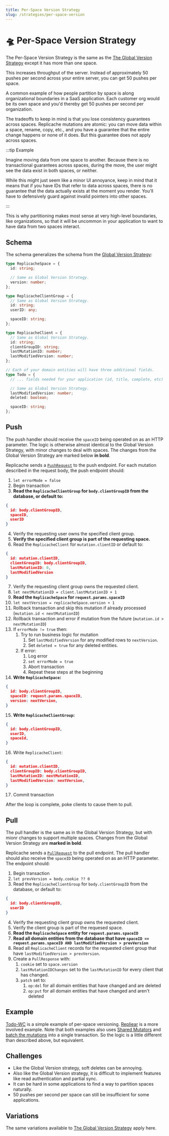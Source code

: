 ```yaml
---
title: Per-Space Version Strategy
slug: /strategies/per-space-version
---
```


# 🛸 Per-Space Version Strategy

The Per-Space Version Strategy is the same as the [The Global Version Strategy](/strategies/global-version) except it has more than one space.

This increases throughput of the server. Instead of approximately 50 pushes per second across your entire server, you can get 50 pushes per space.

A common example of how people partition by space is along organizational boundaries in a SaaS application. Each customer org would be its own space and you'd thereby get 50 pushes per second per organization.

The tradeoffs to keep in mind is that you lose consistency guarantees across spaces. Replicache mutations are atomic: you can move data within a space, rename, copy, etc., and you have a guarantee that the entire change happens or none of it does. But this guarantee does not apply across spaces.

:::tip Example

Imagine moving data from one space to another. Because there is no transactional guarantees across spaces, during the move, the user might see the data exist in both spaces, or neither.

While this might just seem like a minor UI annoyance, keep in mind that it means that if you have IDs that refer to data across spaces, there is no guarantee that the data actually exists at the moment you render. You'll have to defensively guard against invalid pointers into other spaces.

:::

This is why partitioning makes most sense at very high-level boundaries, like organizations, so that it will be uncommon in your application to want to have data from two spaces interact.

## Schema

The schema generalizes the schema from the [Global Version Strategy](./reset.md):

```ts
type ReplicacheSpace = {
  id: string;

  // Same as Global Version Strategy.
  version: number;
};

type ReplicacheClientGroup = {
  // Same as Global Version Strategy.
  id: string;
  userID: any;

  spaceID: string;
};

type ReplicacheClient = {
  // Same as Global Version Strategy.
  id: string;
  clientGroupID: string;
  lastMutationID: number;
  lastModifiedVersion: number;
};

// Each of your domain entities will have three additional fields.
type Todo = {
  // ... fields needed for your application (id, title, complete, etc)

  // Same as Global Version Strategy.
  lastModifiedVersion: number;
  deleted: boolean;

  spaceID: string;
};
```

## Push

The push handler should receive the `spaceID` being operated on as an HTTP parameter. The logic is otherwise almost identical to the Global Version Strategy, with minor changes to deal with spaces. The changes from the Global Version Strategy are marked below **in bold**.

Replicache sends a [`PushRequest`](/reference/server-push#http-request-body) to the push endpoint. For each mutation described in the request body, the push endpoint should:

1. `let errorMode = false`
1. Begin transaction
1. **Read the `ReplicacheClientGroup` for `body.clientGroupID` from the database, or default to:**

```json
{
  id: body.clientGroupID,
  spaceID,
  userID
}
```

4. Verify the requesting user owns the specified client group.
1. **Verify the specified client group is part of the requesting space.**
1. Read the `ReplicacheClient` for `mutation.clientID` or default to:

```json
{
  id: mutation.clientID,
  clientGroupID: body.clientGroupID,
  lastMutationID: 0,
  lastModifiedVersion
}
```

7. Verify the requesting client group owns the requested client.
1. `let nextMutationID = client.lastMutationID + 1`
1. **Read the `ReplicacheSpace` for `request.params.spaceID`**
1. `let nextVersion = replicacheSpace.version + 1`
1. Rollback transaction and skip this mutation if already processed (`mutation.id < nextMutationID`)
1. Rollback transaction and error if mutation from the future (`mutation.id > nextMutationID`)
1. If `errorMode != true` then:
   1. Try to run business logic for mutation
      1. Set `lastModifiedVersion` for any modified rows to `nextVersion`.
      1. Set `deleted = true` for any deleted entities.
   1. If error:
      1. Log error
      1. `set errorMode = true`
      1. Abort transaction
      1. Repeat these steps at the beginning
1. **Write `ReplicacheSpace`:**

```json
{
  id: body.clientGroupID,
  spaceID: request.params.spaceID,
  version: nextVersion,
}
```

15. **Write `ReplicacheClientGroup`:**

```json
{
  id: body.clientGroupID,
  userID,
  spaceId,
}
```

16. Write `ReplicacheClient`:

```json
{
  id: mutation.clientID,
  clientGroupID: body.clientGroupID,
  lastMutationID: nextMutationID,
  lastModifiedVersion: nextVersion,
}
```

17. Commit transaction

After the loop is complete, poke clients to cause them to pull.

## Pull

The pull handler is the same as in the Global Version Strategy, but with mionr changes to support multiple spaces. Changes from the Global Version Strategy are **marked in bold**.

Replicache sends a [`PullRequest`](/reference/server-pull#http-request-body) to the pull endpoint. The pull handler should also receive the `spaceID` being operated on as an HTTP parameter. The endpoint should:

1. Begin transaction
1. `let prevVersion = body.cookie ?? 0`
1. Read the `ReplicacheClientGroup` for `body.clientGroupID` from the database, or default to:

```json
{
  id: body.clientGroupID,
  userID
}
```

4. Verify the requesting client group owns the requested client.
1. Verify the client group is part of the requesed space.
1. **Read the `ReplicacheSpace` entity for `request.params.spaceID`**
1. **Read all domain entities from the database that have `spaceID == request.params.spaceID AND lastModifiedVersion > prevVersion`**
1. Read all `ReplicacheClient` records for the requested client group that have `lastModifiedVersion > prevVersion`.
1. Create a `PullResponse` with:
   1. `cookie` set to `space.version`
   1. `lastMutationIDChanges` set to the `lastMutationID` for every client that has changed.
   1. `patch` set to:
      1. `op:del` for all domain entities that have changed and are deleted
      1. `op:put` for all domain entities that have changed and aren't deleted

## Example

[Todo-WC](https://github.com/rocicorp/todo-wc) is a simple example of per-space versioning. [Repliear](/examples/repliear) is a more involved example. Note that both examples also uses [Shared Mutators](../howto/share-mutators) and [batch the mutations](#early-exit-batch-size) into a single transaction. So the logic is a little different than described above, but equivalent.

## Challenges

- Like the Global Version strategy, soft deletes can be annoying.
- Also like the Global Version strategy, it is difficult to implement features like read authentication and partial sync.
- It can be hard in some applications to find a way to partition spaces naturally.
- 50 pushes per second per space can still be insufficient for some applications.

## Variations

The same variations available to [The Global Version Strategy](/strategies/global-version#variations) apply here.
